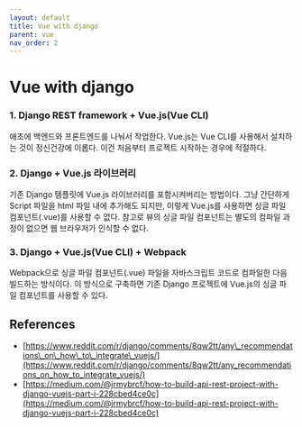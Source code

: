 ```yaml
---
layout: default
title: Vue with django
parent: vue
nav_order: 2
---
```


# Vue with django

### 1. Django REST framework + Vue.js\(Vue CLI\)

애초에 백엔드와 프론트엔드를 나눠서 작업한다. Vue.js는 Vue CLI를 사용해서 설치하는 것이 정신건강에 이롭다. 이건 처음부터 프로젝트 시작하는 경우에 적절하다.

### 2. Django + Vue.js 라이브러리

기존 Django 템플릿에 Vue.js 라이브러리를 포함시켜버리는 방법이다. 그냥 간단하게 Script 파일을 html 파일 내에 추가해도 되지만, 이렇게 Vue.js를 사용하면 싱글 파일 컴포넌트\(.vue\)를 사용할 수 없다. 참고로 뷰의 싱글 파일 컴포넌트는 별도의 컴파일 과정이 없으면 웹 브라우저가 인식할 수 없다.

### 3. Django + Vue.js\(Vue CLI\) + Webpack

Webpack으로 싱글 파일 컴포넌트\(.vue\) 파일을 자바스크립트 코드로 컴파일한 다음 빌드하는 방식이다. 이 방식으로 구축하면 기존 Django 프로젝트에 Vue.js의 싱글 파일 컴포넌트를 사용할 수 있다.

## References

* [https://www.reddit.com/r/django/comments/8qw2tt/any\_recommendations\_on\_how\_to\_integrate\_vuejs/](https://www.reddit.com/r/django/comments/8qw2tt/any_recommendations_on_how_to_integrate_vuejs/)
* [https://medium.com/@jrmybrcf/how-to-build-api-rest-project-with-django-vuejs-part-i-228cbed4ce0c](https://medium.com/@jrmybrcf/how-to-build-api-rest-project-with-django-vuejs-part-i-228cbed4ce0c)

